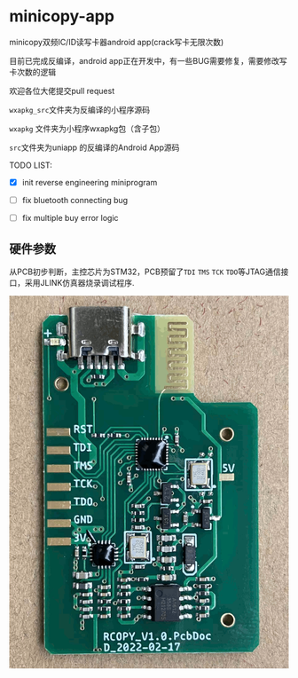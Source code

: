 # minicopy-app

minicopy双频IC/ID读写卡器android app(crack写卡无限次数)

目前已完成反编译，android app正在开发中，有一些BUG需要修复，需要修改写卡次数的逻辑

欢迎各位大佬提交pull request

`wxapkg_src`文件夹为反编译的小程序源码

`wxapkg` 文件夹为小程序wxapkg包（含子包）

`src`文件夹为uniapp 的反编译的Android App源码

TODO LIST:

- [x] init reverse engineering miniprogram
- [ ] fix bluetooth connecting bug
- [ ] fix multiple buy error logic


## 硬件参数

从PCB初步判断，主控芯片为STM32，PCB预留了`TDI` `TMS` `TCK` `TDO`等JTAG通信接口，采用JLINK仿真器烧录调试程序.

![pcb.png](asset/pcb.png)

